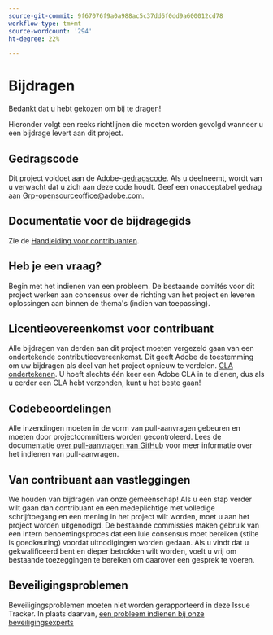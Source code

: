 ```yaml
---
source-git-commit: 9f67076f9a0a988ac5c37dd6f0dd9a600012cd78
workflow-type: tm+mt
source-wordcount: '294'
ht-degree: 22%

---
```

# Bijdragen

Bedankt dat u hebt gekozen om bij te dragen!

Hieronder volgt een reeks richtlijnen die moeten worden gevolgd wanneer u een bijdrage levert aan dit project.

## Gedragscode

Dit project voldoet aan de Adobe-[gedragscode](code-of-conduct.md). Als u deelneemt, wordt van u verwacht dat u zich aan deze code houdt. Geef een onacceptabel gedrag aan
[Grp-opensourceoffice@adobe.com](mailto:Grp-opensourceoffice@adobe.com).

## Documentatie voor de bijdragegids

Zie de [Handleiding voor contribuanten](https://experienceleague.adobe.com/docs/contributor/contributor-guide/introduction.html?lang=nl-NL).

## Heb je een vraag?

Begin met het indienen van een probleem. De bestaande comités voor dit project werken aan consensus over de richting van het project en leveren oplossingen aan binnen de thema&#39;s (indien van toepassing).

## Licentieovereenkomst voor contribuant

Alle bijdragen van derden aan dit project moeten vergezeld gaan van een ondertekende contributieovereenkomst. Dit geeft Adobe de toestemming om uw bijdragen als deel van het project opnieuw te verdelen. [CLA ondertekenen](http://opensource.adobe.com/cla.html). U hoeft slechts één keer een Adobe CLA in te dienen, dus als u eerder een CLA hebt verzonden, kunt u het beste gaan!

## Codebeoordelingen

Alle inzendingen moeten in de vorm van pull-aanvragen gebeuren en moeten door projectcommitters worden gecontroleerd. Lees de documentatie [over pull-aanvragen van GitHub](https://help.github.com/articles/about-pull-requests/) voor meer informatie over het indienen van pull-aanvragen.

<!--
Lastly, please follow the [pull request template](PULL_REQUEST_TEMPLATE.md) when
submitting a pull request!
-->

## Van contribuant aan vastleggingen

We houden van bijdragen van onze gemeenschap! Als u een stap verder wilt gaan dan contribuant en een medeplichtige met volledige schrijftoegang en een mening in het project wilt worden, moet u aan het project worden uitgenodigd. De bestaande commissies maken gebruik van een intern benoemingsproces dat een luie consensus moet bereiken (stilte is goedkeuring) voordat uitnodigingen worden gedaan. Als u vindt dat u gekwalificeerd bent en dieper betrokken wilt worden, voelt u vrij om bestaande toezeggingen te bereiken om daarover een gesprek te voeren.

## Beveiligingsproblemen

Beveiligingsproblemen moeten niet worden gerapporteerd in deze Issue Tracker. In plaats daarvan, [een probleem indienen bij onze beveiligingsexperts](https://helpx.adobe.com/nl/security/alertus.html)

